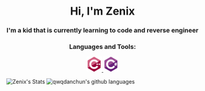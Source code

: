 <h1 align="center">Hi, I'm Zenix</h1>
<h3 align="center">I'm a kid that is currently learning to code and reverse engineer</h3>


<h3 align="center">Languages and Tools:</h3>
<p align="center"> <a href="https://www.w3schools.com/cpp/" target="_blank"> <img src="https://raw.githubusercontent.com/devicons/devicon/master/icons/cplusplus/cplusplus-original.svg" alt="cplusplus" width="40" height="40"/> </a> <a href="https://www.w3schools.com/cs/" target="_blank"> <img src="https://raw.githubusercontent.com/devicons/devicon/master/icons/csharp/csharp-original.svg" alt="csharp" width="40" height="40"/> </a> </p>

![Zenix's Stats](https://github-readme-stats.vercel.app/api?username=Zenixas&count_private=true&hide=issues&show_icons=true&theme=radical) ![qwqdanchun's github languages](https://github-readme-stats.vercel.app/api/top-langs/?username=Zenixas&theme=radical)

